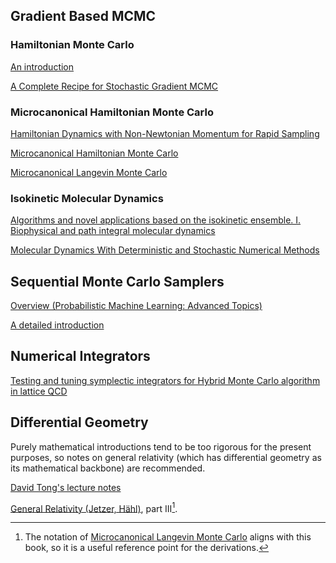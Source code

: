 

## Gradient Based MCMC

### Hamiltonian Monte Carlo 

[An introduction](https://arxiv.org/pdf/1701.02434.pdf)

[A Complete Recipe for Stochastic Gradient MCMC](https://proceedings.neurips.cc/paper/2021/file/5b970a1d9be0fd100063fd6cd688b73e-Paper.pdf)

### Microcanonical Hamiltonian Monte Carlo

[Hamiltonian Dynamics with Non-Newtonian Momentum for Rapid Sampling](https://arxiv.org/pdf/2111.02434.pdf)

[Microcanonical Hamiltonian Monte Carlo](https://arxiv.org/pdf/2212.08549.pdf)


[Microcanonical Langevin Monte Carlo](https://arxiv.org/pdf/2303.18221.pdf)

### Isokinetic Molecular Dynamics

[Algorithms and novel applications based on the isokinetic ensemble. I. Biophysical and path integral molecular dynamics](https://pubs.aip.org/aip/jcp/article-abstract/118/6/2510/438540/Algorithms-and-novel-applications-based-on-the)

[Molecular Dynamics With Deterministic and Stochastic Numerical Methods](https://link.springer.com/book/10.1007/978-3-319-16375-8)


## Sequential Monte Carlo Samplers

[Overview (Probabilistic Machine Learning: Advanced Topics)](https://probml.github.io/pml-book/book2.html)

[A detailed introduction](https://www.stats.ox.ac.uk/~doucet/delmoral_doucet_jasra_sequentialmontecarlosamplersJRSSB.pdf)

## Numerical Integrators

[Testing and tuning symplectic integrators for Hybrid Monte Carlo algorithm in lattice QCD](https://arxiv.org/pdf/hep-lat/0505020.pdf)

## Differential Geometry

Purely mathematical introductions tend to be too rigorous for the present purposes, so notes on general relativity (which has differential geometry as its mathematical backbone) are recommended.

[David Tong's lecture notes](https://www.damtp.cam.ac.uk/user/tong/gr.html)

[General Relativity (Jetzer, Hähl)](http://sns.ias.edu/~haehl/files/GR1.pdf), part III[^1].

[^1]: The notation of [Microcanonical Langevin Monte Carlo](https://arxiv.org/pdf/2303.18221.pdf) aligns with this book, so it is a useful reference point for the derivations.